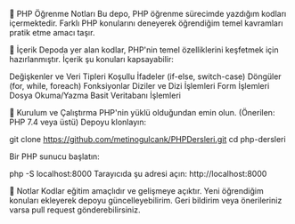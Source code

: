 📌 PHP Öğrenme Notları
Bu depo, PHP öğrenme sürecimde yazdığım kodları içermektedir. Farklı PHP konularını deneyerek öğrendiğim temel kavramları pratik etme amacı taşır.

📂 İçerik
Depoda yer alan kodlar, PHP'nin temel özelliklerini keşfetmek için hazırlanmıştır. İçerik şu konuları kapsayabilir:

Değişkenler ve Veri Tipleri
Koşullu İfadeler (if-else, switch-case)
Döngüler (for, while, foreach)
Fonksiyonlar
Diziler ve Dizi İşlemleri
Form İşlemleri
Dosya Okuma/Yazma
Basit Veritabanı İşlemleri 

🚀 Kurulum ve Çalıştırma
PHP'nin yüklü olduğundan emin olun. (Önerilen: PHP 7.4 veya üstü)
Depoyu klonlayın:

git clone https://github.com/metinogulcank/PHPDersleri.git
cd php-dersleri

Bir PHP sunucu başlatın:

php -S localhost:8000
Tarayıcıda şu adresi açın: http://localhost:8000

📝 Notlar
Kodlar eğitim amaçlıdır ve gelişmeye açıktır.
Yeni öğrendiğim konuları ekleyerek depoyu güncelleyebilirim.
Geri bildirim veya önerileriniz varsa pull request gönderebilirsiniz.
